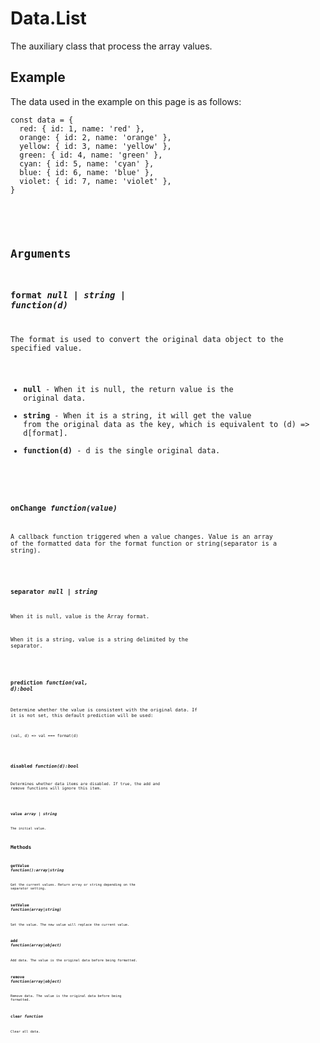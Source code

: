 # Data.List

 The auxiliary class that process the array values.
 
## Example

The data used in the example on this page is as follows:
```
const data = {
  red: { id: 1, name: 'red' },
  orange: { id: 2, name: 'orange' },
  yellow: { id: 3, name: 'yellow' },
  green: { id: 4, name: 'green' },
  cyan: { id: 5, name: 'cyan' },
  blue: { id: 6, name: 'blue' },
  violet: { id: 7, name: 'violet' },
}
```

<br />

<code name="example" />

## Arguments

### format  *null | string | function(d)*
The format is used to convert the original data object to the specified value.

- **null** - When it is null, the return value is the original data.
- **string** - When it is a string, it will get the value from the original data as the key, which is equivalent to (d) => d\[format].
- **function(d)** - d is the single original data.

<code name="format" />

### onChange *function(value)*
A callback function triggered when a value changes. Value is an array of the formatted data for the format function or string(separator is a string).

<code name="onchange" />

### separator *null | string*
When it is null, value is the Array format.

When it is a string, value is a string delimited by the separator.

<code name="separator" />

### prediction *function(val, d):bool*
Determine whether the value is consistent with the original data. If it is not set, this default prediction will be used:
```
(val, d) => val === format(d)
```

<code name="prediction" />

### disabled *function(d):bool*
Determines whether data items are disabled. If true, the add and remove functions will ignore this item.

<code name="disabled" />

### value *array | string*
The initial value.

## Methods

### getValue *function():array|string*
Get the current values. Return array or string depending on the separator setting.

### setValue *function(array|string)*
Set the value. The new value will replace the current value.

### add *function(array|object)*
Add data. The value is the original data before being formatted.

### remove *function(array|object)*
Remove data. The value is the original data before being formatted.

### clear *function*
Clear all data.
